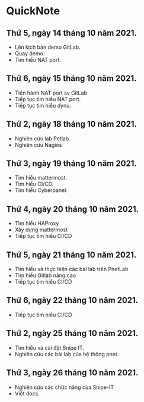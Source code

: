 # QuickNote

## Thứ 5, ngày 14 tháng 10 năm 2021.
- Lên kịch bản demo GitLab.
- Quay demo.
- Tìm hiểu NAT port.

## Thứ 6, ngày 15 tháng 10 năm 2021.
- Tiến hành NAT port sv GitLab
- Tiếp tục tìm hiểu NAT port.
- Tiếp tục tìm hiểu dynu.

## Thứ 2, ngày 18 tháng 10 năm 2021.
- Nghiên cứu lab Petlab.
- Nghiên cứu Nagios

## Thứ 3, ngày 19 tháng 10 năm 2021.
- Tìm hiểu mattermost.
- Tìm hiểu CI/CD.
- Tìm hiểu Cyberpanel.

## Thứ 4, ngày 20 tháng 10 năm 2021.
- Tìm hiểu HAProxy
- Xây dựng mattermost
- Tiếp tục tìm hiểu CI/CD

## Thứ 5, ngày 21 tháng 10 năm 2021.
- Tìm hiểu và thực hiện các bài lab trên PnetLab
- Tìm hiểu Gitlab nâng cao
- Tiếp tục tìm hiểu CI/CD

## Thứ 6, ngày 22 tháng 10 năm 2021.
- Tiếp tục tìm hiểu CI/CD

## Thứ 2, ngày 25 tháng 10 năm 2021.
- Tìm hiểu và cài đặt Snipe IT.
- Nghiên cứu các bài lab của hệ thông pnet.

## Thứ 3, ngày 26 tháng 10 năm 2021.
- Nghiên cứu các chức năng của Snipe-IT
- Viết docs.
